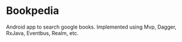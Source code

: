 # Bookpedia
Android app to search google books. Implemented using Mvp, Dagger, RxJava, Eventbus, Realm, etc.
